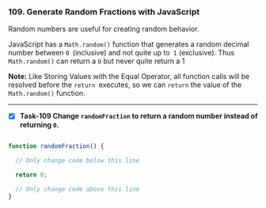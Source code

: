 ### 109. Generate Random Fractions with JavaScript
Random numbers are useful for creating random behavior.

JavaScript has a `Math.random()` function that generates a random decimal number between `0 `(inclusive) and not quite up to` 1` (exclusive). Thus `Math.random()` can return a `0` but never quite return a 1

**Note:** Like Storing Values with the Equal Operator, all function calls will be resolved before the `return `executes, so we can `return` the value of the `Math.random()` function.
************************************************
- [x] **Task-109 Change `randomFraction` to return a random number instead of returning `0`.**

```js

function randomFraction() {

  // Only change code below this line

  return 0;

  // Only change code above this line
}
```